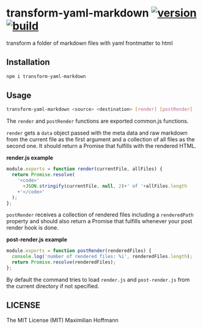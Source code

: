 transform-yaml-markdown [![version][1]][2] [![build][3]][4]
=======================

transform a folder of markdown files with yaml frontmatter to html

Installation
------------

```bash
npm i transform-yaml-markdown
```

Usage
-----

```bash
transform-yaml-markdown <source> <destination> [render] [postRender]
```

The `render` and `postRender` functions are exported common.js functions.

`render` gets a `data` object passed with the meta data and raw markdown from the current file as the first argument and a collection of all files as the second one. It should return a Promise that fulfills with the rendered HTML.

__render.js example__

```js
module.exports = function render(currentFile, allFiles) {
  return Promise.resolve(
    '<code>'
      +JSON.stringify(currentFile, null, 2)+' of '+allFiles.length
    +'</code>'
  );
};
```

`postRender` receives a collection of rendered files including a `renderedPath` property and should also return a Promise that fulfills whenever your post render hook is done.

__post-render.js example__

```js
module.exports = function postRender(renderedFiles) {
  console.log('number of rendered files: %i', renderedFiles.length);
  return Promise.resolve(renderedFiles);
};
```

By default the command tries to load `render.js` and `post-render.js` from the current directory if not specified.

LICENSE
-------

The MIT License (MIT) Maximilian Hoffmann

[1]: http://img.shields.io/npm/v/transform-yaml-markdown.svg?style=flat
[2]: https://www.npmjs.org/package/transform-yaml-markdown
[3]: http://img.shields.io/travis/maxhoffmann/transform-yaml-markdown.svg?style=flat
[4]: https://travis-ci.org/maxhoffmann/transform-yaml-markdown
